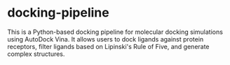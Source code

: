 # docking-pipeline
This is a Python-based docking pipeline for molecular docking simulations using AutoDock Vina. It allows users to dock ligands against protein receptors, filter ligands based on Lipinski's Rule of Five, and generate complex structures.
